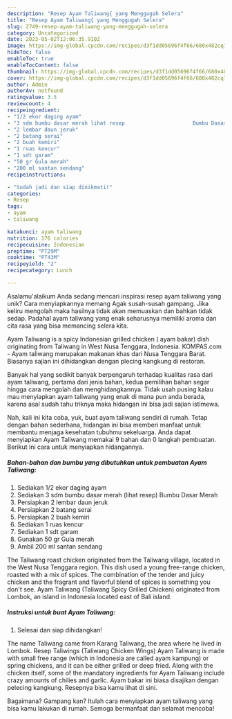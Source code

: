 ```yaml
---
description: "Resep Ayam Taliwang{ yang Menggugah Selera"
title: "Resep Ayam Taliwang{ yang Menggugah Selera"
slug: 2749-resep-ayam-taliwang-yang-menggugah-selera
category: Uncategorized
date: 2023-05-02T12:06:35.910Z
image: https://img-global.cpcdn.com/recipes/d3f1dd05696f4f66/680x482cq70/ayam-taliwang-foto-resep-utama.jpg
hideToc: false
enableToc: true
enableTocContent: false
thumbnail: https://img-global.cpcdn.com/recipes/d3f1dd05696f4f66/680x482cq70/ayam-taliwang-foto-resep-utama.jpg
cover: https://img-global.cpcdn.com/recipes/d3f1dd05696f4f66/680x482cq70/ayam-taliwang-foto-resep-utama.jpg
author: Admin
authorAv: notfound
ratingvalue: 3.5
reviewcount: 4
recipeingredient:
- "1/2 ekor daging ayam"
- "3 sdm bumbu dasar merah lihat resep                      Bumbu Dasar Merah"
- "2 lembar daun jeruk"
- "2 batang serai"
- "2 buah kemiri"
- "1 ruas kencur"
- "1 sdt garam"
- "50 gr Gula merah"
- "200 ml santan sendang"
recipeinstructions:

- "Sudah jadi dan siap dinikmati!"
categories:
- Resep
tags:
- ayam
- taliwang

katakunci: ayam taliwang 
nutrition: 176 calories
recipecuisine: Indonesian
preptime: "PT29M"
cooktime: "PT43M"
recipeyield: "2"
recipecategory: Lunch

---
```



Asalamu'alaikum Anda sedang mencari inspirasi resep ayam taliwang yang unik? Cara menyiapkannya memang Agak susah-susah gampang. Jika keliru mengolah maka hasilnya tidak akan memuaskan dan bahkan tidak sedap. Padahal ayam taliwang yang enak seharusnya memiliki aroma dan cita rasa yang bisa memancing selera kita.


Ayam Taliwang is a spicy Indonesian grilled chicken ( ayam bakar) dish originating from Taliwang in West Nusa Tenggara, Indonesia. KOMPAS.com - Ayam taliwang merupakan makanan khas dari Nusa Tenggara Barat. Biasanya sajian ini dihidangkan dengan plecing kangkung di restoran.

Banyak hal yang sedikit banyak berpengaruh terhadap kualitas rasa dari ayam taliwang, pertama dari jenis bahan, kedua pemilihan bahan segar hingga cara mengolah dan menghidangkannya. Tidak usah pusing kalau mau menyiapkan ayam taliwang yang enak di mana pun anda berada, karena asal sudah tahu triknya maka hidangan ini bisa jadi sajian istimewa.


Nah, kali ini kita coba, yuk, buat ayam taliwang sendiri di rumah. Tetap dengan bahan sederhana, hidangan ini bisa memberi manfaat untuk membantu menjaga kesehatan tubuhmu sekeluarga. Anda dapat menyiapkan Ayam Taliwang memakai 9 bahan dan 0 langkah pembuatan. Berikut ini cara untuk menyiapkan hidangannya.

<!--inarticleads1-->

##### Bahan-bahan dan bumbu yang dibutuhkan untuk pembuatan Ayam Taliwang:

1. Sediakan 1/2 ekor daging ayam
1. Sediakan 3 sdm bumbu dasar merah (lihat resep)                      Bumbu Dasar Merah
1. Persiapkan 2 lembar daun jeruk
1. Persiapkan 2 batang serai
1. Persiapkan 2 buah kemiri
1. Sediakan 1 ruas kencur
1. Sediakan 1 sdt garam
1. Gunakan 50 gr Gula merah
1. Ambil 200 ml santan sendang


The Taliwang roast chicken originated from the Taliwang village, located in the West Nusa Tenggara region. This dish used a young free-range chicken, roasted with a mix of spices. The combination of the tender and juicy chicken and the fragrant and flavorful blend of spices is something you don&#39;t see. Ayam Taliwang (Taliwang Spicy Grilled Chicken) originated from Lombok, an island in Indonesia located east of Bali island. 

<!--inarticleads2-->

##### Instruksi untuk buat Ayam Taliwang:


1. Selesai dan siap dihidangkan!

The name Taliwang came from Karang Taliwang, the area where he lived in Lombok. Resep Taliwings (Taliwang Chicken Wings) Ayam Taliwang is made with small free range (which in Indonesia are called ayam kampung) or spring chickens, and it can be either grilled or deep fried. Along with the chicken itself, some of the mandatory ingredients for Ayam Taliwang include crazy amounts of chilies and garlic. Ayam bakar ini biasa disajikan dengan pelecing kangkung. Resepnya bisa kamu lihat di sini. 

Bagaimana? Gampang kan? Itulah cara menyiapkan ayam taliwang yang bisa kamu lakukan di rumah. Semoga bermanfaat dan selamat mencoba!
